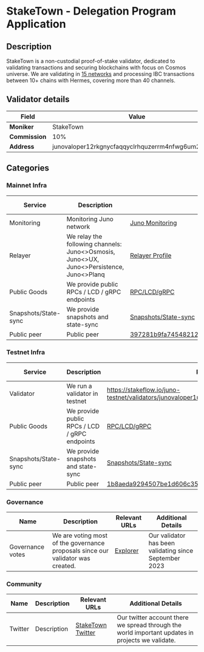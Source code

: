 # StakeTown - Delegation Program Application

## Description

StakeTown is a non-custodial proof-of-stake validator, dedicated to validating transactions and securing blockchains
with focus on Cosmos universe.
We are validating in [15 networks](https://stake-town.com/#supported-networks) and processing IBC transactions between
10+ chains with Hermes, covering more than 40 channels.

## Validator details

| Field          | Value                                              |
|----------------|----------------------------------------------------|
| **Moniker**    | StakeTown                                          |
| **Commission** | 10%                                                |
| **Address**    | junovaloper12rkgnycfaqqyclrhquzerrm4nfwg6um26l2aqw |

## Categories

### Mainnet Infra

| Service              | Description                                                                              | Relevant URLs                                                                                                                                               | Additional Details |
|----------------------|------------------------------------------------------------------------------------------|-------------------------------------------------------------------------------------------------------------------------------------------------------------|--------------------|
| Monitoring           | Monitoring Juno network                                                                  | [Juno Monitoring](https://monitor.stake-town.com/d/5V55ChdNz/public-cosmos-mainnet-validators?orgId=1&refresh=5s&var-chain_id=juno-1&var-moniker=StakeTown) |                    |
| Relayer              | We relay the following channels: Juno<>Osmosis, Juno<>UX, Juno<>Persistence, Juno<>Planq | [Relayer Profile](https://relayers.smartstake.io/relayer/FE38D8D1E0E5011F)                                                                                  |                    |
| Public Goods         | We provide public RPCs / LCD / gRPC endpoints                                            | [RPC/LCD/gRPC](https://services.stake-town.com/home/mainnet/juno/public-api)                                                                                |                    |
| Snapshots/State-sync | We provide snapshots and state-sync                                                      | [Snapshots/State-sync](https://services.stake-town.com/home/mainnet/juno/sync)                                                                              |                    |
| Public peer          | Public peer                                                                              | 397281b9fa745482127093f08ac05724c2b8d6f8@65.108.195.213:33656                                                                                               |                    |

### Testnet Infra

| Service              | Description                                   | Relevant URLs                                                                                   | Additional Details |
|----------------------|-----------------------------------------------|-------------------------------------------------------------------------------------------------|--------------------|
| Validator            | We run a validator in testnet                 | https://stakeflow.io/juno-testnet/validators/junovaloper1uxjlhcvzw8rlcyj754p0ku0jzjfkvxnwvmnhgx |                    |
| Public Goods         | We provide public RPCs / LCD / gRPC endpoints | [RPC/LCD/gRPC](https://services.stake-town.com/home/testnet/juno/public-api)                    |                    |
| Snapshots/State-sync | We provide snapshots and state-sync           | [Snapshots/State-sync](https://services.stake-town.com/home/testnet/juno/sync)                  |                    |
| Public peer          | Public peer                                   | 1b8aeda9294507be1d606c352b0ac39febbe4d62@65.108.124.43:33656                                    |                    |

### Governance

| Name             | Description                                                                     | Relevant URLs                                                                                                | Additional Details                                     |
|------------------|---------------------------------------------------------------------------------|--------------------------------------------------------------------------------------------------------------|--------------------------------------------------------|
| Governance votes | We are voting most of the governance proposals since our validator was created. | [Explorer](https://explorer.chainroot.io/juno/validators/junovaloper12rkgnycfaqqyclrhquzerrm4nfwg6um26l2aqw) | Our validator has been validating since September 2023 |

### Community

| Name    | Description | Relevant URLs                                   | Additional Details                                                                               |
|---------|-------------|-------------------------------------------------|--------------------------------------------------------------------------------------------------|
| Twitter | Description | [StakeTown Twitter](https://x.com/staketown_ua) | Our twitter account there we spread through the world important updates in projects we validate. |